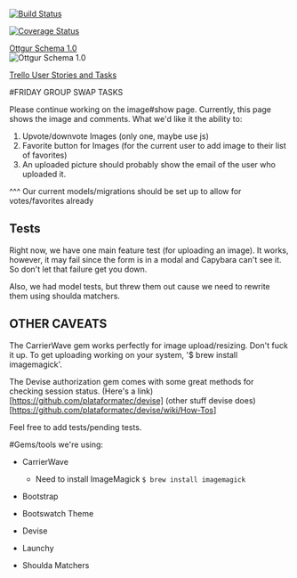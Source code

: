 [![Build Status](https://travis-ci.org/otters-2014/ottgur.svg?branch=master)](https://travis-ci.org/otters-2014/ottgur)

[![Coverage Status](http://coveralls.io/repos/otters-2014/ottgur/badge.png)](http://coveralls.io/r/otters-2014/ottgur)

[Ottgur Schema 1.0](http://marcmo.minus.com/i/b2nnUeuintv7C)  
![Ottgur Schema 1.0](http://i.minus.com/ib2nnUeuintv7C.png)

[Trello User Stories and Tasks](https://trello.com/b/8845ba6Z/ottgur)

#FRIDAY GROUP SWAP TASKS

Please continue working on the image#show page.
Currently, this page shows the image and comments.
What we'd like it the ability to:

1. Upvote/downvote Images (only one, maybe use js)
2. Favorite button for Images (for the current user to add image to their list of favorites)
3. An uploaded picture should probably show the email of the user who uploaded it.

^^^ Our current models/migrations should be set up to allow for votes/favorites already

## Tests

Right now, we have one main feature test (for uploading an image). It works, however, it may fail
since the form is in a modal and Capybara can't see it. So don't let that failure get you down.

Also, we had model tests, but threw them out cause we need to rewrite them using shoulda matchers.

## OTHER CAVEATS

The CarrierWave gem works perfectly for image upload/resizing. Don't fuck it up. To get uploading
working on your system, '$ brew install imagemagick'.

The Devise authorization gem comes with some great methods for checking session status. (Here's a link)[https://github.com/plataformatec/devise]
(other stuff devise does)[https://github.com/plataformatec/devise/wiki/How-Tos]

Feel free to add tests/pending tests.

#Gems/tools we're using:

* CarrierWave
  * Need to install ImageMagick
```$ brew install imagemagick```

* Bootstrap
* Bootswatch Theme
* Devise
* Launchy
* Shoulda Matchers



